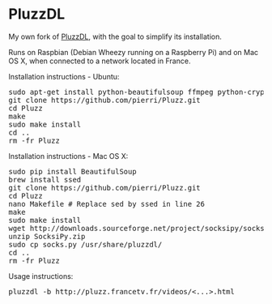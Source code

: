 PluzzDL
=======

My own fork of <a href="https://code.google.com/p/tvdownloader/wiki/pluzzdl">PluzzDL</a>, with the goal to simplify its installation.

Runs on Raspbian (Debian Wheezy running on a Raspberry Pi) and on Mac OS X, when connected to a network located in France.

Installation instructions - Ubuntu:
<pre>
sudo apt-get install python-beautifulsoup ffmpeg python-crypto python-mechanize python-socksipy
git clone https://github.com/pierri/Pluzz.git
cd Pluzz
make
sudo make install
cd ..
rm -fr Pluzz
</pre>

Installation instructions - Mac OS X:
<pre>
sudo pip install BeautifulSoup
brew install ssed
git clone https://github.com/pierri/Pluzz.git
cd Pluzz
nano Makefile # Replace sed by ssed in line 26 
make
sudo make install
wget http://downloads.sourceforge.net/project/socksipy/socksipy/SocksiPy%201.00/SocksiPy.zip
unzip SocksiPy.zip
sudo cp socks.py /usr/share/pluzzdl/
cd ..
rm -fr Pluzz
</pre>

Usage instructions:
<pre>
pluzzdl -b http://pluzz.francetv.fr/videos/&lt;...&gt;.html
</pre>
